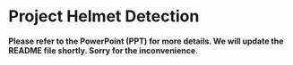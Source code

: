 # Project  Helmet Detection

**Please refer to the PowerPoint (PPT) for more details. We will update the README file shortly. Sorry for the inconvenience.**
